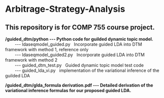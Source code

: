 # Arbitrage-Strategy-Analysis
## This repository is for COMP 755 course project.
**/guided_dtm/python --- Python code for guilded dynamic topic model.<br>**
&nbsp;&nbsp;&nbsp;&nbsp;&nbsp;&nbsp;&nbsp; --- ldaseqmodel_guided.py &nbsp;    Incorporate guided LDA into DTM framework with method 1, reference only<br>
&nbsp;&nbsp;&nbsp;&nbsp;&nbsp;&nbsp;&nbsp; --- ldaseqmodel_guided2.py &nbsp;   Incorporate guided LDA into DTM framework with method 2<br>
&nbsp;&nbsp;&nbsp;&nbsp;&nbsp;&nbsp;&nbsp; --- guided_dtm_test.py   &nbsp;     Guided dynamic topic model test code<br>
&nbsp;&nbsp;&nbsp;&nbsp;&nbsp;&nbsp;&nbsp; --- guided_lda_vi.py     &nbsp;     implementation of the variational inference of the guilded LDA<br>
                   
**/guided_dtm/glda_formula derivation.pdf  --- Detailed derivation of the variational inference formulas for our proposed guided LDA.**
